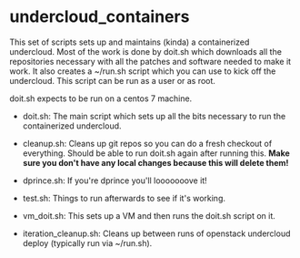 # undercloud_containers

This set of scripts sets up and maintains (kinda) a containerized undercloud.  Most of the work is done by doit.sh which downloads all the repositories necessary with all the patches and software needed to make it work.  It also creates a ~/run.sh script which you can use to kick off the undercloud.  This script can be run as a user or as root.

doit.sh expects to be run on a centos 7 machine.


* doit.sh: The main script which sets up all the bits necessary to run the containerized undercloud.

* cleanup.sh: Cleans up git repos so you can do a fresh checkout of everything.  Should be able to run doit.sh again after running this.  **Make sure you don't have any local changes because this will delete them!**

* dprince.sh: If you're dprince you'll looooooove it!

* test.sh: Things to run afterwards to see if it's working.

* vm_doit.sh: This sets up a VM and then runs the doit.sh script on it.

* iteration_cleanup.sh: Cleans up between runs of openstack undercloud deploy (typically run via ~/run.sh).
